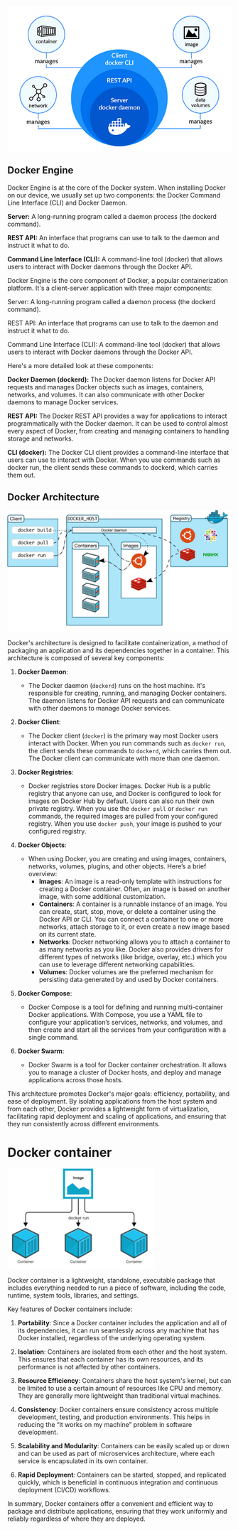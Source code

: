 ![dockerEngine](../.gitbook/assets/51-docker-engine.jpg)

## Docker Engine

Docker Engine is at the core of the Docker system. When installing Docker on our device, we usually set up two components: the Docker Command Line Interface (CLI) and Docker Daemon.

**Server:** A long-running program called a daemon process (the dockerd command).

**REST API:** An interface that programs can use to talk to the daemon and instruct it what to do.

**Command Line Interface (CLI):** A command-line tool (docker) that allows users to interact with Docker daemons through the Docker API.


Docker Engine is the core component of Docker, a popular containerization platform. It's a client-server application with three major components:

Server: A long-running program called a daemon process (the dockerd command).

REST API: An interface that programs can use to talk to the daemon and instruct it what to do.

Command Line Interface (CLI): A command-line tool (docker) that allows users to interact with Docker daemons through the Docker API.

Here's a more detailed look at these components:

**Docker Daemon (dockerd):** The Docker daemon listens for Docker API requests and manages Docker objects such as images, containers, networks, and volumes. It can also communicate with other Docker daemons to manage Docker services.

**REST API:** The Docker REST API provides a way for applications to interact programmatically with the Docker daemon. It can be used to control almost every aspect of Docker, from creating and managing containers to handling storage and networks.

**CLI (docker):** The Docker CLI client provides a command-line interface that users can use to interact with Docker. When you use commands such as docker run, the client sends these commands to dockerd, which carries them out.

## Docker Architecture

![Docker-Architecture](../.gitbook/assets/52-docker-architecture.png)

Docker's architecture is designed to facilitate containerization, a method of packaging an application and its dependencies together in a container. This architecture is composed of several key components:

1. **Docker Daemon**: 
   - The Docker daemon (`dockerd`) runs on the host machine. It's responsible for creating, running, and managing Docker containers. The daemon listens for Docker API requests and can communicate with other daemons to manage Docker services.

2. **Docker Client**:
   - The Docker client (`docker`) is the primary way most Docker users interact with Docker. When you run commands such as `docker run`, the client sends these commands to `dockerd`, which carries them out. The Docker client can communicate with more than one daemon.

3. **Docker Registries**:
   - Docker registries store Docker images. Docker Hub is a public registry that anyone can use, and Docker is configured to look for images on Docker Hub by default. Users can also run their own private registry. When you use the `docker pull` or `docker run` commands, the required images are pulled from your configured registry. When you use `docker push`, your image is pushed to your configured registry.

4. **Docker Objects**:
   - When using Docker, you are creating and using images, containers, networks, volumes, plugins, and other objects. Here’s a brief overview:
     - **Images**: An image is a read-only template with instructions for creating a Docker container. Often, an image is based on another image, with some additional customization.
     - **Containers**: A container is a runnable instance of an image. You can create, start, stop, move, or delete a container using the Docker API or CLI. You can connect a container to one or more networks, attach storage to it, or even create a new image based on its current state.
     - **Networks**: Docker networking allows you to attach a container to as many networks as you like. Docker also provides drivers for different types of networks (like bridge, overlay, etc.) which you can use to leverage different networking capabilities.
     - **Volumes**: Docker volumes are the preferred mechanism for persisting data generated by and used by Docker containers.

5. **Docker Compose**:
   - Docker Compose is a tool for defining and running multi-container Docker applications. With Compose, you use a YAML file to configure your application’s services, networks, and volumes, and then create and start all the services from your configuration with a single command.

6. **Docker Swarm**:
   - Docker Swarm is a tool for Docker container orchestration. It allows you to manage a cluster of Docker hosts, and deploy and manage applications across those hosts.

This architecture promotes Docker's major goals: efficiency, portability, and ease of deployment. By isolating applications from the host system and from each other, Docker provides a lightweight form of virtualization, facilitating rapid deployment and scaling of applications, and ensuring that they run consistently across different environments.

# Docker container

![docker-container](../.gitbook/assets/53-docker-container.png)

Docker container is a lightweight, standalone, executable package that includes everything needed to run a piece of software, including the code, runtime, system tools, libraries, and settings.

Key features of Docker containers include:

1. **Portability**: Since a Docker container includes the application and all of its dependencies, it can run seamlessly across any machine that has Docker installed, regardless of the underlying operating system.

2. **Isolation**: Containers are isolated from each other and the host system. This ensures that each container has its own resources, and its performance is not affected by other containers.

3. **Resource Efficiency**: Containers share the host system's kernel, but can be limited to use a certain amount of resources like CPU and memory. They are generally more lightweight than traditional virtual machines.

4. **Consistency**: Docker containers ensure consistency across multiple development, testing, and production environments. This helps in reducing the “it works on my machine” problem in software development.

5. **Scalability and Modularity**: Containers can be easily scaled up or down and can be used as part of microservices architecture, where each service is encapsulated in its own container.

6. **Rapid Deployment**: Containers can be started, stopped, and replicated quickly, which is beneficial in continuous integration and continuous deployment (CI/CD) workflows.

In summary, Docker containers offer a convenient and efficient way to package and distribute applications, ensuring that they work uniformly and reliably regardless of where they are deployed.